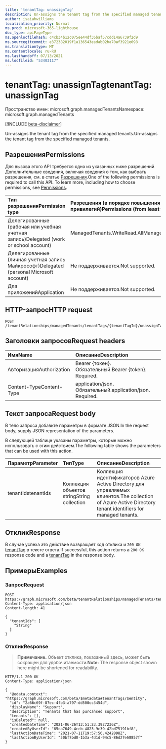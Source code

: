 ```yaml
---
title: 'tenantTag: unassignTag'
description: Un-assigns the tenant tag from the specified managed tenants.
author: isaiahwilliams
localization_priority: Normal
ms.prod: microsoft-365-lighthouse
doc_type: apiPageType
ms.openlocfilehash: c4cb34b12c075ee44df36baf57cdd14a6739f2d9
ms.sourcegitcommit: e372382019f1a136543eadab02ba70af3921e098
ms.translationtype: MT
ms.contentlocale: ru-RU
ms.lasthandoff: 07/13/2021
ms.locfileid: "53403117"
---
```

# <a name="tenanttag-unassigntag"></a><span data-ttu-id="883ba-103">tenantTag: unassignTag</span><span class="sxs-lookup"><span data-stu-id="883ba-103">tenantTag: unassignTag</span></span>
<span data-ttu-id="883ba-104">Пространство имен: microsoft.graph.managedTenants</span><span class="sxs-lookup"><span data-stu-id="883ba-104">Namespace: microsoft.graph.managedTenants</span></span>

[!INCLUDE [beta-disclaimer](../../includes/beta-disclaimer.md)]

<span data-ttu-id="883ba-105">Un-assigns the tenant tag from the specified managed tenants.</span><span class="sxs-lookup"><span data-stu-id="883ba-105">Un-assigns the tenant tag from the specified managed tenants.</span></span>

## <a name="permissions"></a><span data-ttu-id="883ba-106">Разрешения</span><span class="sxs-lookup"><span data-stu-id="883ba-106">Permissions</span></span>
<span data-ttu-id="883ba-p101">Для вызова этого API требуется одно из указанных ниже разрешений. Дополнительные сведения, включая сведения о том, как выбрать разрешения, см. в статье [Разрешения](/graph/permissions-reference).</span><span class="sxs-lookup"><span data-stu-id="883ba-p101">One of the following permissions is required to call this API. To learn more, including how to choose permissions, see [Permissions](/graph/permissions-reference).</span></span>

|<span data-ttu-id="883ba-109">Тип разрешения</span><span class="sxs-lookup"><span data-stu-id="883ba-109">Permission type</span></span>|<span data-ttu-id="883ba-110">Разрешения (в порядке повышения привилегий)</span><span class="sxs-lookup"><span data-stu-id="883ba-110">Permissions (from least to most privileged)</span></span>|
|:---|:---|
|<span data-ttu-id="883ba-111">Делегированные (рабочая или учебная учетная запись)</span><span class="sxs-lookup"><span data-stu-id="883ba-111">Delegated (work or school account)</span></span>|<span data-ttu-id="883ba-112">ManagedTenants.WriteRead.All</span><span class="sxs-lookup"><span data-stu-id="883ba-112">ManagedTenants.WriteRead.All</span></span>|
|<span data-ttu-id="883ba-113">Делегированные (личная учетная запись Майкрософт)</span><span class="sxs-lookup"><span data-stu-id="883ba-113">Delegated (personal Microsoft account)</span></span>|<span data-ttu-id="883ba-114">Не поддерживается.</span><span class="sxs-lookup"><span data-stu-id="883ba-114">Not supported.</span></span>|
|<span data-ttu-id="883ba-115">Для приложений</span><span class="sxs-lookup"><span data-stu-id="883ba-115">Application</span></span>|<span data-ttu-id="883ba-116">Не поддерживается.</span><span class="sxs-lookup"><span data-stu-id="883ba-116">Not supported.</span></span>|

## <a name="http-request"></a><span data-ttu-id="883ba-117">HTTP-запрос</span><span class="sxs-lookup"><span data-stu-id="883ba-117">HTTP request</span></span>

<!-- {
  "blockType": "ignored"
}
-->
``` http
POST /tenantRelationships/managedTenants/tenantTags/{tenantTagId}/unassignTag
```

## <a name="request-headers"></a><span data-ttu-id="883ba-118">Заголовки запросов</span><span class="sxs-lookup"><span data-stu-id="883ba-118">Request headers</span></span>
|<span data-ttu-id="883ba-119">Имя</span><span class="sxs-lookup"><span data-stu-id="883ba-119">Name</span></span>|<span data-ttu-id="883ba-120">Описание</span><span class="sxs-lookup"><span data-stu-id="883ba-120">Description</span></span>|
|:---|:---|
|<span data-ttu-id="883ba-121">Авторизация</span><span class="sxs-lookup"><span data-stu-id="883ba-121">Authorization</span></span>|<span data-ttu-id="883ba-p102">Bearer {токен}. Обязательный.</span><span class="sxs-lookup"><span data-stu-id="883ba-p102">Bearer {token}. Required.</span></span>|
|<span data-ttu-id="883ba-124">Content-Type</span><span class="sxs-lookup"><span data-stu-id="883ba-124">Content-Type</span></span>|<span data-ttu-id="883ba-p103">application/json. Обязательный.</span><span class="sxs-lookup"><span data-stu-id="883ba-p103">application/json. Required.</span></span>|

## <a name="request-body"></a><span data-ttu-id="883ba-127">Текст запроса</span><span class="sxs-lookup"><span data-stu-id="883ba-127">Request body</span></span>
<span data-ttu-id="883ba-128">В тело запроса добавьте параметры в формате JSON.</span><span class="sxs-lookup"><span data-stu-id="883ba-128">In the request body, supply JSON representation of the parameters.</span></span>

<span data-ttu-id="883ba-129">В следующей таблице указаны параметры, которые можно использовать с этим действием.</span><span class="sxs-lookup"><span data-stu-id="883ba-129">The following table shows the parameters that can be used with this action.</span></span>

|<span data-ttu-id="883ba-130">Параметр</span><span class="sxs-lookup"><span data-stu-id="883ba-130">Parameter</span></span>|<span data-ttu-id="883ba-131">Тип</span><span class="sxs-lookup"><span data-stu-id="883ba-131">Type</span></span>|<span data-ttu-id="883ba-132">Описание</span><span class="sxs-lookup"><span data-stu-id="883ba-132">Description</span></span>|
|:---|:---|:---|
|<span data-ttu-id="883ba-133">tenantIds</span><span class="sxs-lookup"><span data-stu-id="883ba-133">tenantIds</span></span>|<span data-ttu-id="883ba-134">Коллекция объектов string</span><span class="sxs-lookup"><span data-stu-id="883ba-134">String collection</span></span>|<span data-ttu-id="883ba-135">Коллекция идентификаторов Azure Active Directory для управляемых клиентов.</span><span class="sxs-lookup"><span data-stu-id="883ba-135">The collection of Azure Active Directory tenant identifiers for managed tenants.</span></span>|

## <a name="response"></a><span data-ttu-id="883ba-136">Отклик</span><span class="sxs-lookup"><span data-stu-id="883ba-136">Response</span></span>

<span data-ttu-id="883ba-137">В случае успеха это действие возвращает код отклика и `200 OK` [tenantTag](../resources/managedtenants-tenanttag.md) в тексте ответа.</span><span class="sxs-lookup"><span data-stu-id="883ba-137">If successful, this action returns a `200 OK` response code and a [tenantTag](../resources/managedtenants-tenanttag.md) in the response body.</span></span>

## <a name="examples"></a><span data-ttu-id="883ba-138">Примеры</span><span class="sxs-lookup"><span data-stu-id="883ba-138">Examples</span></span>

### <a name="request"></a><span data-ttu-id="883ba-139">Запрос</span><span class="sxs-lookup"><span data-stu-id="883ba-139">Request</span></span>
<!-- {
  "blockType": "request",
  "name": "tenanttag_unassigntag"
}
-->
``` http
POST https://graph.microsoft.com/beta/tenantRelationships/managedTenants/tenantTags/{tenantTagId}/unassignTag
Content-Type: application/json
Content-length: 41

{
  "tenantIds": [
    "String"
  ]
}
```

### <a name="response"></a><span data-ttu-id="883ba-140">Отклик</span><span class="sxs-lookup"><span data-stu-id="883ba-140">Response</span></span>
><span data-ttu-id="883ba-141">**Примечание.** Объект отклика, показанный здесь, может быть сокращен для удобочитаемости.</span><span class="sxs-lookup"><span data-stu-id="883ba-141">**Note:** The response object shown here might be shortened for readability.</span></span>
<!-- {
  "blockType": "response",
  "truncated": true,
  "@odata.type": "microsoft.graph.managedTenants.tenantTag"
}
-->
``` http
HTTP/1.1 200 OK
Content-Type: application/json

{
  "@odata.context": "https://graph.microsoft.com/beta/$metadata#tenantTags/$entity",
  "id": "2a66c69f-87ec-4fb3-a797-dd500cc3454d",
  "displayName": "Support",
  "description": "Tenants that has purcahsed support",
  "tenants": [],
  "isDeleted": null,
  "createdDateTime": "2021-06-26T13:51:23.3927236Z",
  "createdByUserId": "65ca7649-4ccb-4823-9c39-42bd75191bf8",
  "lastActionDateTime": "2021-07-11T19:57:56.4242898Z",
  "lastActionByUserId": "50bf7bd8-1b3a-4d1d-94c5-86d27e68857f"
}
```
